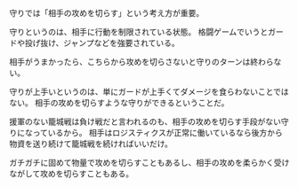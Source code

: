 守りでは「相手の攻めを切らす」という考え方が重要。

守りというのは、相手に行動を制限されている状態。
格闘ゲームでいうとガードや投げ抜け、ジャンプなどを強要されている。

相手がうまかったら、こちらから攻めを切らさないと守りのターンは終わらない。

守りが上手いというのは、単にガードが上手くてダメージを食らわないことではない。
相手の攻めを切らすような守りができるということだ。

援軍のない籠城戦は負け戦だと言われるのも、相手の攻めを切らす手段がない守りになっているから。
相手はロジスティクスが正常に働いているなら後方から物資を送り続けて籠城戦を続ければいいだけ。

ガチガチに固めて物量で攻めを切らすこともあるし、相手の攻めを柔らかく受けながして攻めを切らすこともある。
